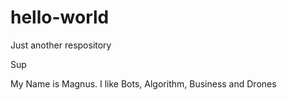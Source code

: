 # hello-world
Just another respository


Sup 

My Name is Magnus. 
I like Bots, Algorithm, Business and Drones 
